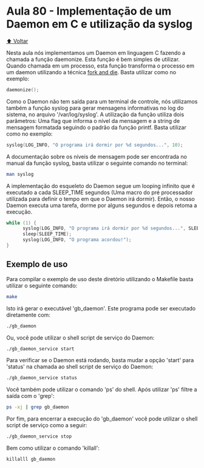 # Aula 80 - Implementação de um Daemon em C e utilização da syslog

[:arrow_up: Voltar](https://github.com/Geofisicando/C-orientado-a-testes#%C3%ADndice)

Nesta aula nós implementamos um Daemon em linguagem C fazendo a chamada a função daemonize. Esta função é bem simples de utilizar.
Quando chamada em um processo, esta função transforma o processo em um daemon utilizando a técnica [fork and die](https://github.com/Geofisicando/C-orientado-a-testes/tree/main/exemplos/daemon/forkAndDie#aula-79---oque-%C3%A9-um-daemon-e-como-funciona-a-t%C3%A9cnica-fork-and-die). Basta utilizar como no
exemplo:

```c
daemonize();
```

Como o Daemon não tem saída para um terminal de controle,
nós utilizamos também a função syslog para gerar mensagens informativas no log do sistema, no arquivo '/var/log/syslog'. A utilização
da função utiliza dois parâmetros: Uma flag que informa o nível da mensagem e a string de mensagem formatada seguindo o padrão da
função printf. Basta utilizar como no exemplo:

```c
syslog(LOG_INFO, "O programa irá dormir por %d segundos...", 10);
```

A documentação sobre os níveis de mensagem pode ser encontrada no manual da função syslog, basta utilizar o seguinte comando no terminal:

```sh
man syslog
```

A implementação do esqueleto do Daemon segue um looping infinito que é executado a cada SLEEP_TIME segundos (Uma macro do pré processador utilizada para
definir o tempo em que o Daemon irá dormir). Então, o nosso Daemon executa uma tarefa, dorme por alguns segundos e depois retoma a execução.

```c
while (1) {
      syslog(LOG_INFO, "O programa irá dormir por %d segundos...", SLEEP_TIME);
      sleep(SLEEP_TIME);
      syslog(LOG_INFO, "O programa acordou!");
}
```

## Exemplo de uso

Para compilar o exemplo de uso deste diretório utilizando o Makefile basta utilizar o seguinte comando:

```sh
make
```

Isto irá gerar o executável 'gb_daemon'. Este programa pode ser executado diretamente com:

```sh
./gb_daemon
```

Ou, você pode utilizar o shell script de serviço do Daemon:

```sh
./gb_daemon_service start
```

Para verificar se o Daemon está rodando, basta mudar a opção 'start' para 'status' na chamada ao shell script de serviço do Daemon:

```sh
./gb_daemon_service status
```

Você também pode utilizar o comando 'ps' do shell. Após utilizar 'ps' filtre a saída com o 'grep':

```sh
ps -xj | grep gb_daemon
```

Por fim, para encerrar a execução do 'gb_daemon' você pode utilizar o shell script de serviço como a seguir:

```sh
./gb_daemon_service stop
```

Bem como utilizar o comando 'killall':

```sh
killalll gb_daemon
```
